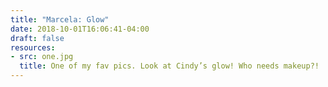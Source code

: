 ```yaml
---
title: "Marcela: Glow"
date: 2018-10-01T16:06:41-04:00
draft: false
resources:
- src: one.jpg
  title: One of my fav pics. Look at Cindy’s glow! Who needs makeup?!
---
```

